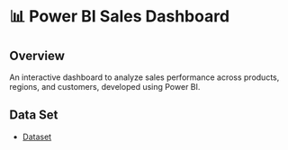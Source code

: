 # 📊 Power BI Sales Dashboard

## Overview
An interactive dashboard to analyze sales performance across products, regions, and customers, developed using Power BI.

## Data Set
- <a href="https://github.com/devapoojavijay/Sales_Data-Analysis_Dashbord/blob/main/SuperStore%20Sales%20DataSet.xlsx"> Dataset</a> 
